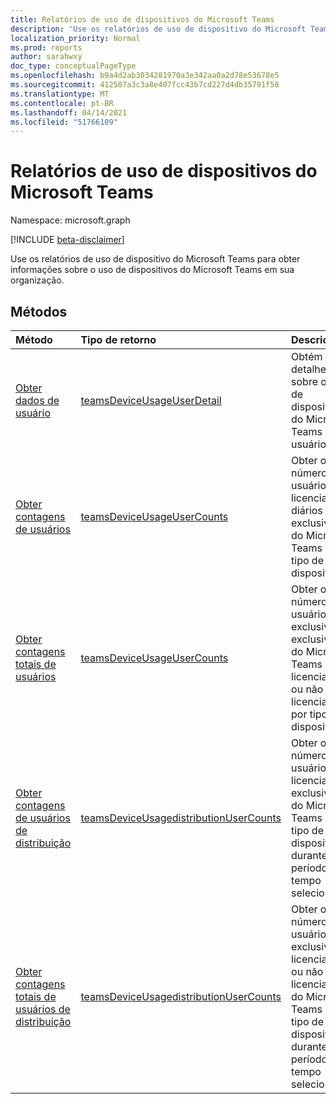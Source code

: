 ```yaml
---
title: Relatórios de uso de dispositivos do Microsoft Teams
description: 'Use os relatórios de uso de dispositivo do Microsoft Teams para obter informações sobre o uso de dispositivos do Microsoft Teams em sua organização. '
localization_priority: Normal
ms.prod: reports
author: sarahwxy
doc_type: conceptualPageType
ms.openlocfilehash: b9a4d2ab3034281970a3e342aa0a2d78e53678e5
ms.sourcegitcommit: 412507a3c3a8e407fcc43b7cd227d4db35791f58
ms.translationtype: MT
ms.contentlocale: pt-BR
ms.lasthandoff: 04/14/2021
ms.locfileid: "51766109"
---
```

# <a name="microsoft-teams-device-usage-reports"></a>Relatórios de uso de dispositivos do Microsoft Teams

Namespace: microsoft.graph

[!INCLUDE [beta-disclaimer](../../includes/beta-disclaimer.md)]

Use os relatórios de uso de dispositivo do Microsoft Teams para obter informações sobre o uso de dispositivos do Microsoft Teams em sua organização. 

## <a name="methods"></a>Métodos

| Método                                                       | Tipo de retorno                                                  | Descrição                                                  |
| :----------------------------------------------------------- | :----------------------------------------------------------- | :----------------------------------------------------------- |
| [Obter dados de usuário](../api/reportroot-getteamsdeviceusageuserdetail.md) | [teamsDeviceUsageUserDetail](../resources/teamsdeviceusageuserdetail.md) | Obtém detalhes sobre o uso de dispositivos do Microsoft Teams por usuário.      |
| [Obter contagens de usuários](../api/reportroot-getteamsdeviceusageusercounts.md) | [teamsDeviceUsageUserCounts](../resources/teamsdeviceusageusercounts.md) | Obter o número de usuários licenciados diários exclusivos do Microsoft Teams por tipo de dispositivo. |
| [Obter contagens totais de usuários](../api/reportroot-getteamsdeviceusagetotalusercounts.md) | [teamsDeviceUsageUserCounts](../resources/teamsdeviceusageusercounts.md) | Obter o número de usuários exclusivos exclusivos do Microsoft Teams licenciados ou não licenciados por tipo de dispositivo. |
| [Obter contagens de usuários de distribuição](../api/reportroot-getteamsdeviceusagedistributionusercounts.md) | [teamsDeviceUsagedistributionUserCounts](../resources/teamsdeviceusagedistributionusercounts.md) | Obter o número de usuários licenciados exclusivos do Microsoft Teams por tipo de dispositivo durante o período de tempo selecionado. |
| [Obter contagens totais de usuários de distribuição](../api/reportroot-getteamsdeviceusagedistributiontotalusercounts.md) | [teamsDeviceUsagedistributionUserCounts](../resources/teamsdeviceusagedistributionusercounts.md) | Obter o número de usuários exclusivos licenciados ou não licenciados do Microsoft Teams por tipo de dispositivo durante o período de tempo selecionado. |



